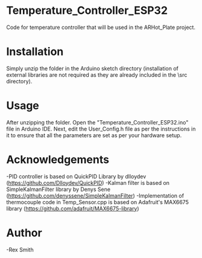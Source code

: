 # Temperature_Controller_ESP32
 Code for temperature controller that will be used in the ARHot_Plate project.
# Installation
 Simply unzip the folder in the Arduino sketch directory (installation of external libraries are not required as they are already included in the \src directory).
# Usage
 After unzipping the folder. Open the "Temperature_Controller_ESP32.ino" file in Arduino IDE. Next, edit the User_Config.h file as per the instructions in it to ensure that all the parameters are set as per your hardware setup.
# Acknowledgements
 -PID controller is based on QuickPID Library by dlloydev (https://github.com/Dlloydev/QuickPID)
 -Kalman filter is based on SimpleKalmanFilter library by Denys Sene (https://github.com/denyssene/SimpleKalmanFilter)
 -Implementation of thermocouple code in Temp_Sensor.cpp is based on Adafruit's MAX6675 library (https://github.com/adafruit/MAX6675-library)
# Author
 -Rex Smith
